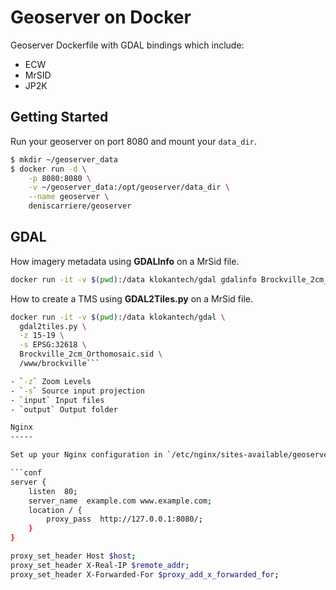 Geoserver on Docker
===================

Geoserver Dockerfile with GDAL bindings which include:

- ECW
- MrSID
- JP2K


Getting Started
---------------

Run your geoserver on port 8080 and mount your `data_dir`.

```bash
$ mkdir ~/geoserver_data
$ docker run -d \
    -p 8080:8080 \
    -v ~/geoserver_data:/opt/geoserver/data_dir \
    --name geoserver \
    deniscarriere/geoserver
```

GDAL
----

How imagery metadata using **GDALInfo** on a MrSid file.

```bash
docker run -it -v $(pwd):/data klokantech/gdal gdalinfo Brockville_2cm_Orthomosaic.sid
```

How to create a TMS using **GDAL2Tiles.py** on a MrSid file.

```bash
docker run -it -v $(pwd):/data klokantech/gdal \
  gdal2tiles.py \
  -z 15-19 \
  -s EPSG:32618 \
  Brockville_2cm_Orthomosaic.sid \
  /www/brockville```

- `-z` Zoom Levels
- `-s` Source input projection
- `input` Input files
- `output` Output folder

Nginx
-----

Set up your Nginx configuration in `/etc/nginx/sites-available/geoserver`.

```conf
server {
    listen  80;
    server_name  example.com www.example.com;
    location / {
        proxy_pass  http://127.0.0.1:8080/;
    }
}

proxy_set_header Host $host;
proxy_set_header X-Real-IP $remote_addr;
proxy_set_header X-Forwarded-For $proxy_add_x_forwarded_for;
```
